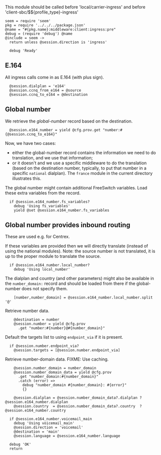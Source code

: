 This module should be called before 'local/carrier-ingress' and before 'client-sbc/$${profile_type}-ingress'

    seem = require 'seem'
    pkg = require '../../../package.json'
    @name = "#{pkg.name}:middleware:client:ingress:pre"
    debug = (require 'debug') @name
    @include = seem ->
      return unless @session.direction is 'ingress'

      debug 'Ready'

E.164
-----

All ingress calls come in as E.164 (with plus sign).

      @session.dialplan = 'e164'
      @session.ccnq_from_e164 = @source
      @session.ccnq_to_e164 = @destination

Global number
-------------

We retrieve the *global-number* record based on the destination.

      @session.e164_number = yield @cfg.prov.get "number:#{@session.ccnq_to_e164}"

Now, we have two cases:
- either the global-number record contains the information we need to do translation, and we use that information;
- or it doesn't and we use a specific middleware to do the translation (based on the destination number, typically, to put that number in a specific `national` dialplan). The `france` module in the current directory illustrates this.

The global number might contain additional FreeSwitch variables. Load these extra variables from the record.

      if @session.e164_number.fs_variables?
        debug 'Using fs_variables'
        yield @set @session.e164_number.fs_variables

Global number provides inbound routing
--------------------------------------

These are used e.g. for Centrex.

If these variables are provided then we will directly translate (instead of using the national modules).
Note: the source number is not translated, it is up to the proper module to translate the source.

      if @session.e164_number.local_number?
        debug 'Using local_number'

The dialplan and country (and other parameters) might also be available in the `number_domain:` record and should be loaded from there if the global-number does not specify them.

        [number,number_domain] = @session.e164_number.local_number.split '@'

Retrieve number data.

        @destination = number
        @session.number = yield @cfg.prov
          .get "number:#{number}@#{number_domain}"

Default the targets list to using `endpoint_via` if it is present.

      if @session.number.endpoint_via?
        @session.targets = [@session.number.endpoint_via]

Retrieve number-domain data.
FIXME: Use caching.

        @session.number_domain = number_domain
        @session.number_domain_data = yield @cfg.prov
          .get "number_domain:#{number_domain}"
          .catch (error) =>
            debug "number_domain #{number_domain}: #{error}"
            {}

        @session.dialplan = @session.number_domain_data?.dialplan ? @session.e164_number.dialplan
        @session.country  = @session.number_domain_data?.country  ? @session.e164_number.country

      if @session.e164_number.voicemail_main
        debug 'Using voicemail_main'
        @session.direction = 'voicemail'
        @destination = 'main'
        @session.language = @session.e164_number.language

      debug 'OK'
      return
